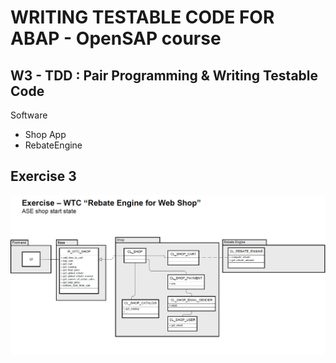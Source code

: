 # WRITING TESTABLE CODE FOR ABAP  - OpenSAP course
## W3 - TDD : Pair Programming & Writing Testable Code 

Software
* Shop App 
* RebateEngine

## Exercise 3
![Pic1](https://github.com/davidvela/OS_WritingTestableABAPc/blob/master/week3/exercise3.JPG)